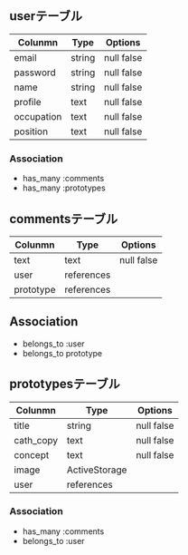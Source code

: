 
## userテーブル
| Colunmn    | Type            | Options           |
| ---------- | --------------- | ----------------- |
| email      | string          | null false        |
| password   | string          | null false        |
| name       | string          | null false        |
| profile    | text            | null false        |
| occupation | text            | null false        |
| position   | text            | null false        |

### Association
- has_many :comments
- has_many :prototypes

## commentsテーブル
| Colunmn    | Type            | Options           |
| ---------- | --------------- | ----------------- |
| text       | text            | null false        |
| user       | references      |                   |
| prototype  | references      |                   |

## Association
- belongs_to :user
- belongs_to prototype

## prototypesテーブル
| Colunmn    | Type            | Options           |
| ---------- | --------------- | ----------------- |
| title      | string          | null false        |
| cath_copy  | text            | null false        |
| concept    | text            | null false        |
| image      | ActiveStorage   |                   |
| user       | references      |                   |

### Association
- has_many :comments
- belongs_to :user